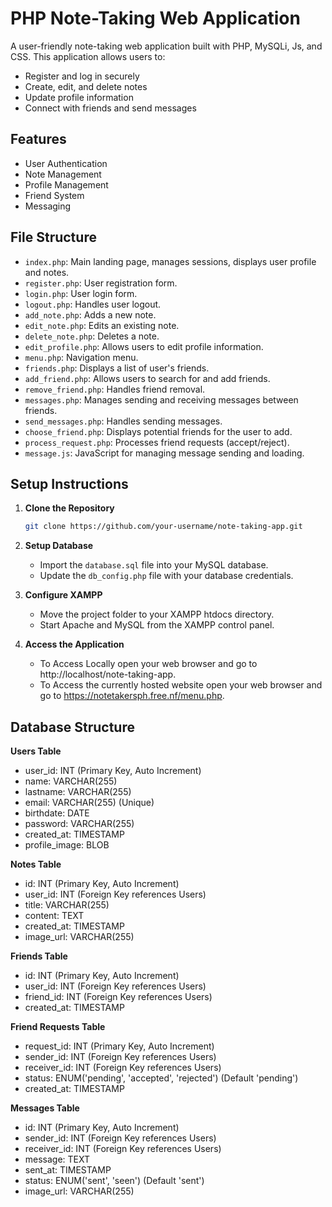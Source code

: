 # PHP Note-Taking Web Application

A user-friendly note-taking web application built with PHP, MySQLi, Js, and CSS. This application allows users to:

* Register and log in securely
* Create, edit, and delete notes
* Update profile information
* Connect with friends and send messages

## Features

* User Authentication
* Note Management
* Profile Management
* Friend System
* Messaging

## File Structure

* `index.php`: Main landing page, manages sessions, displays user profile and notes.
* `register.php`: User registration form.
* `login.php`: User login form.
* `logout.php`: Handles user logout.
* `add_note.php`: Adds a new note.
* `edit_note.php`: Edits an existing note.
* `delete_note.php`: Deletes a note.
* `edit_profile.php`: Allows users to edit profile information.
* `menu.php`: Navigation menu.
* `friends.php`: Displays a list of user's friends.
* `add_friend.php`: Allows users to search for and add friends.
* `remove_friend.php`: Handles friend removal.
* `messages.php`: Manages sending and receiving messages between friends.
* `send_messages.php`: Handles sending messages.
* `choose_friend.php`: Displays potential friends for the user to add.
* `process_request.php`: Processes friend requests (accept/reject).
* `message.js`: JavaScript for managing message sending and loading.

## Setup Instructions

1. **Clone the Repository**

   ```bash
   git clone https://github.com/your-username/note-taking-app.git
   ```

2. **Setup Database**

   * Import the `database.sql` file into your MySQL database.
   * Update the `db_config.php` file with your database credentials.

3. **Configure XAMPP**

   * Move the project folder to your XAMPP htdocs directory.
   * Start Apache and MySQL from the XAMPP control panel.

4. **Access the Application**

   * To Access Locally open your web browser and go to http://localhost/note-taking-app.
   * To Access the currently hosted website open your web browser and go to https://notetakersph.free.nf/menu.php.

## Database Structure

**Users Table**

* user_id: INT (Primary Key, Auto Increment)
* name: VARCHAR(255)
* lastname: VARCHAR(255)
* email: VARCHAR(255) (Unique)
* birthdate: DATE
* password: VARCHAR(255)
* created_at: TIMESTAMP
* profile_image: BLOB

**Notes Table**

* id: INT (Primary Key, Auto Increment)
* user_id: INT (Foreign Key references Users)
* title: VARCHAR(255)
* content: TEXT
* created_at: TIMESTAMP
* image_url: VARCHAR(255)

**Friends Table**

* id: INT (Primary Key, Auto Increment)
* user_id: INT (Foreign Key references Users)
* friend_id: INT (Foreign Key references Users)
* created_at: TIMESTAMP

**Friend Requests Table**

* request_id: INT (Primary Key, Auto Increment)
* sender_id: INT (Foreign Key references Users)
* receiver_id: INT (Foreign Key references Users)
* status: ENUM('pending', 'accepted', 'rejected') (Default 'pending')
* created_at: TIMESTAMP

**Messages Table**

* id: INT (Primary Key, Auto Increment)
* sender_id: INT (Foreign Key references Users)
* receiver_id: INT (Foreign Key references Users)
* message: TEXT
* sent_at: TIMESTAMP
* status: ENUM('sent', 'seen') (Default 'sent')
* image_url: VARCHAR(255)
